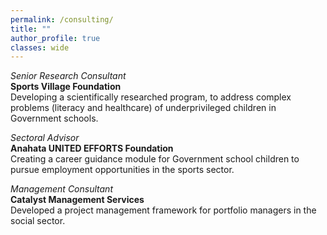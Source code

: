 ```yaml
---
permalink: /consulting/
title: ""
author_profile: true
classes: wide 
---
```


*Senior Research Consultant*   
**Sports Village Foundation**  
Developing a scientifically researched program, to address complex problems (literacy and healthcare) of underprivileged children in Government schools. 

*Sectoral Advisor*   
**Anahata UNITED EFFORTS Foundation**    
Creating a career guidance module for Government school children to pursue employment opportunities in the sports sector. 

*Management Consultant*   
**Catalyst Management Services**    
Developed a project management framework for portfolio managers in the social sector. 
